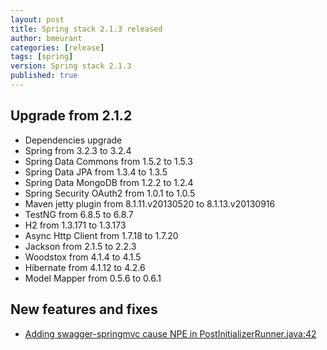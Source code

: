 ```yaml
---
layout: post
title: Spring stack 2.1.3 released
author: bmeurant
categories: [release]
tags: [spring]
version: Spring stack 2.1.3
published: true
---
```


## Upgrade from 2.1.2

 * Dependencies upgrade
  * Spring from 3.2.3 to 3.2.4
  * Spring Data Commons from 1.5.2 to 1.5.3
  * Spring Data JPA from 1.3.4 to 1.3.5
  * Spring Data MongoDB from 1.2.2 to 1.2.4
  * Spring Security OAuth2 from 1.0.1 to 1.0.5
  * Maven jetty plugin from 8.1.11.v20130520 to 8.1.13.v20130916
  * TestNG from 6.8.5 to 6.8.7
  * H2 from 1.3.171 to 1.3.173
  * Async Http Client from 1.7.18 to 1.7.20
  * Jackson from 2.1.5 to 2.2.3
  * Woodstox from 4.1.4 to 4.1.5
  * Hibernate from 4.1.12 to 4.2.6
  * Model Mapper from 0.5.6 to 0.6.1

## New features and fixes

 * [Adding swagger-springmvc cause NPE in PostInitializerRunner.java:42](https://github.com/resthub/resthub-spring-stack/issues/214)


